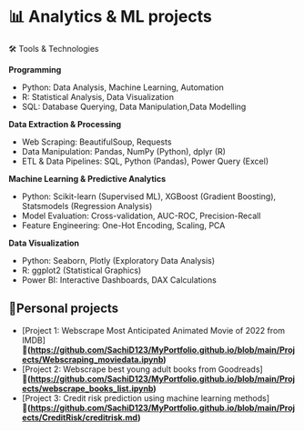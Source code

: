 # 📊 Analytics & ML projects

🛠️ Tools & Technologies

**Programming**
- Python: Data Analysis, Machine Learning, Automation
- R: Statistical Analysis, Data Visualization
- SQL: Database Querying, Data Manipulation,Data Modelling

**Data Extraction & Processing**
- Web Scraping: BeautifulSoup, Requests
- Data Manipulation: Pandas, NumPy (Python), dplyr (R)
- ETL & Data Pipelines: SQL, Python (Pandas), Power Query (Excel)

**Machine Learning & Predictive Analytics**
- Python: Scikit-learn (Supervised ML), XGBoost (Gradient Boosting), Statsmodels (Regression Analysis)
- Model Evaluation: Cross-validation, AUC-ROC, Precision-Recall
- Feature Engineering: One-Hot Encoding, Scaling, PCA

**Data Visualization**
- Python: Seaborn, Plotly (Exploratory Data Analysis)
- R: ggplot2 (Statistical Graphics)
- Power BI: Interactive Dashboards, DAX Calculations

## 📌Personal projects
- [Project 1: Webscrape Most Anticipated Animated Movie of 2022 from IMDB]
  **🔗(https://github.com/SachiD123/MyPortfolio.github.io/blob/main/Projects/Webscraping_moviedata.ipynb)**
- [Project 2: Webscrape best young adult books from Goodreads]
  **🔗(https://github.com/SachiD123/MyPortfolio.github.io/blob/main/Projects/webscrape_books_list.ipynb)**
- [Project 3: Credit risk prediction using machine learning methods]
  **🔗(https://github.com/SachiD123/MyPortfolio.github.io/blob/main/Projects/CreditRisk/creditrisk.md)**
